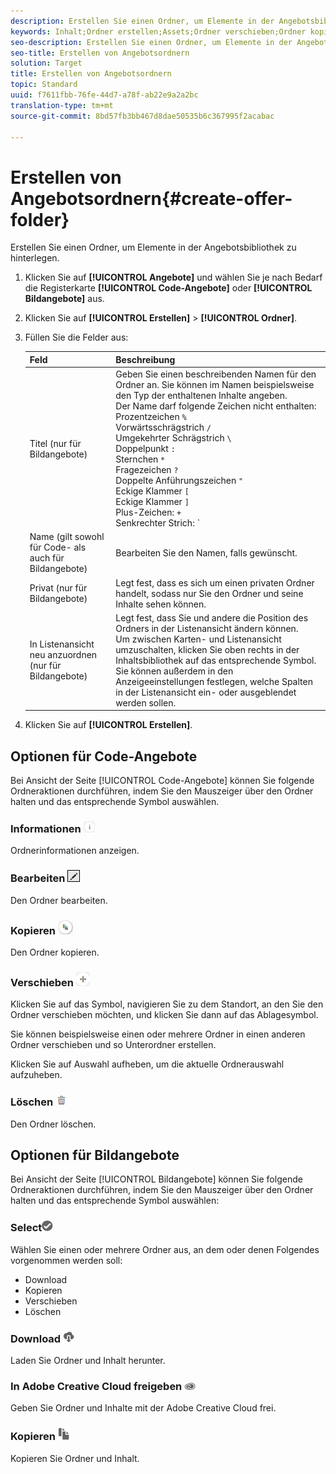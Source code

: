 ```yaml
---
description: Erstellen Sie einen Ordner, um Elemente in der Angebotsbibliothek zu hinterlegen.
keywords: Inhalt;Ordner erstellen;Assets;Ordner verschieben;Ordner kopieren;Ordner löschen;Ordner herunterladen;Ordner
seo-description: Erstellen Sie einen Ordner, um Elemente in der Angebotsbibliothek zu hinterlegen.
seo-title: Erstellen von Angebotsordnern
solution: Target
title: Erstellen von Angebotsordnern
topic: Standard
uuid: f7611fbb-76fe-44d7-a78f-ab22e9a2a2bc
translation-type: tm+mt
source-git-commit: 8bd57fb3bb467d8dae50535b6c367995f2acabac

---
```



# Erstellen von Angebotsordnern{#create-offer-folder}

Erstellen Sie einen Ordner, um Elemente in der Angebotsbibliothek zu hinterlegen.

1. Klicken Sie auf **[!UICONTROL Angebote]** und wählen Sie je nach Bedarf die Registerkarte **[!UICONTROL Code-Angebote]** oder **[!UICONTROL Bildangebote]** aus.
1. Klicken Sie auf **[!UICONTROL Erstellen]** &gt; **[!UICONTROL Ordner]**.
1. Füllen Sie die Felder aus:

   | Feld | Beschreibung |
   |--- |--- |
   | Titel (nur für Bildangebote) | Geben Sie einen beschreibenden Namen für den Ordner an. Sie können im Namen beispielsweise den Typ der enthaltenen Inhalte angeben.<br>Der Name darf folgende Zeichen nicht enthalten:<br>Prozentzeichen `%`<br>Vorwärtsschrägstrich `/`<br>Umgekehrter Schrägstrich `\`<br>Doppelpunkt `:`<br>Sternchen `*`<br>Fragezeichen `?`<br>Doppelte Anführungszeichen `"`<br>Eckige Klammer `[`<br>Eckige Klammer `]`<br>Plus-Zeichen: `+`<br>Senkrechter Strich: `|`<br>Punkt: `.`<br>Raute: `#`<br>Geschweifte Klammer: `{`<br>Geschweifte Klammer `}`<br>Einfügezeichen `^`<br>Semikolon `;`<br>Anstelle dieser Zeichen können Sie einen Bindestrich (`- `) verwenden. |
   | Name (gilt sowohl für Code- als auch für Bildangebote) | Bearbeiten Sie den Namen, falls gewünscht. |
   | Privat      (nur für Bildangebote) | Legt fest, dass es sich um einen privaten Ordner handelt, sodass nur Sie den Ordner und seine Inhalte sehen können. |
   | In Listenansicht neu anzuordnen  (nur für Bildangebote) | Legt fest, dass Sie und andere die Position des Ordners in der Listenansicht ändern können.<br>Um zwischen Karten- und Listenansicht umzuschalten, klicken Sie oben rechts in der Inhaltsbibliothek auf das entsprechende Symbol. Sie können außerdem in den Anzeigeeinstellungen festlegen, welche Spalten in der Listenansicht ein- oder ausgeblendet werden sollen. |

1. Klicken Sie auf **[!UICONTROL Erstellen]**.

## Optionen für Code-Angebote

Bei Ansicht der Seite [!UICONTROL Code-Angebote] können Sie folgende Ordneraktionen durchführen, indem Sie den Mauszeiger über den Ordner halten und das entsprechende Symbol auswählen.

### Informationen ![](assets/icon_info.png)

Ordnerinformationen anzeigen.

### Bearbeiten  ![](assets/icon_edit.png)

Den Ordner bearbeiten.

### Kopieren  ![](assets/icon_copy.png)

Den Ordner kopieren.

### Verschieben  ![](assets/icon_move_folder.png)

Klicken Sie auf das Symbol, navigieren Sie zu dem Standort, an den Sie den Ordner verschieben möchten, und klicken Sie dann auf das Ablagesymbol.

Sie können beispielsweise einen oder mehrere Ordner in einen anderen Ordner verschieben und so Unterordner erstellen.

Klicken Sie auf Auswahl aufheben, um die aktuelle Ordnerauswahl aufzuheben.

### Löschen ![](assets/icon_delete.png)

Den Ordner löschen.

## Optionen für Bildangebote

Bei Ansicht der Seite [!UICONTROL Bildangebote] können Sie folgende Ordneraktionen durchführen, indem Sie den Mauszeiger über den Ordner halten und das entsprechende Symbol auswählen:

### Select![](assets/icon_check.png)

Wählen Sie einen oder mehrere Ordner aus, an dem oder denen Folgendes vorgenommen werden soll:

* Download
* Kopieren
* Verschieben
* Löschen

### Download  ![](assets/icon_download.png)

Laden Sie Ordner und Inhalt herunter.

### In Adobe Creative Cloud freigeben ![](assets/icon_creative_cloud.png)

Geben Sie Ordner und Inhalte mit der Adobe Creative Cloud frei.

### Kopieren  ![](assets/icon_copy_content.png)

Kopieren Sie Ordner und Inhalt.